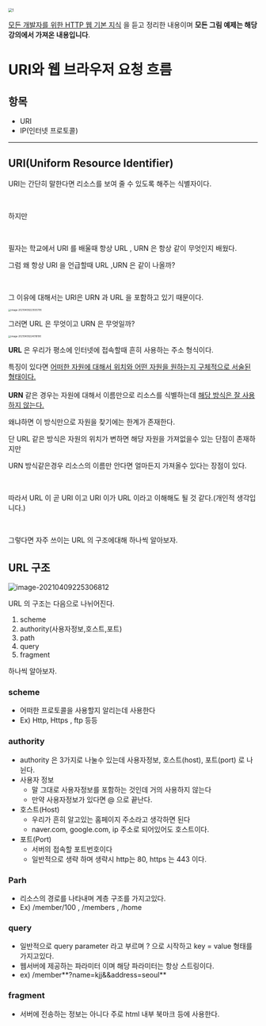 <img src="https://cdn.inflearn.com/public/files/courses/326277/4df75704-dd5d-403f-be3c-6860251d4326/326277-kor-b.jpg" alt="1" style="zoom: 50%;" />

[모든 개발자를 위한 HTTP 웹 기본 지식](https://www.inflearn.com/course/http-웹-네트워크/dashboard) 을 듣고 정리한 내용이며 **모든 그림 예제는 해당 강의에서 가져온 내용입니다**.



# URI와 웹 브라우저 요청 흐름

## 항목

- URI
- IP(인터넷 프로토콜)

------------



## URI(Uniform Resource Identifier)

URI는 간단히 말한다면 리소스를 보여 줄 수 있도록 해주는 식별자이다.

<br>

하지만 

<br>

필자는 학교에서 URI 를 배울때 항상 URL , URN 은 항상 같이 무엇인지 배웠다.

그럼 왜 항상 URI 을 언급할때 URL ,URN 은 같이 나올까?

<br>

그 이유에 대해서는 URI은 URN 과 URL 을 포함하고 있기 때문이다.

<img src="https://tva1.sinaimg.cn/large/008eGmZEgy1gpdtkechizj31hc0u0gy5.jpg" alt="image-20210409223555795" style="zoom: 33%;" />

그러면 URL 은 무엇이고 URN 은 무엇일까?

<img src="https://tva1.sinaimg.cn/large/008eGmZEgy1gpduskbrb7j31hc0u0dsh.jpg" alt="image-20210409224018190" style="zoom:33%;" />



**URL** 은 우리가 평소에 인터넷에 접속할때 흔히 사용하는 주소 형식이다.

특징이 있다면 <u>어떠한 자원에 대해서 위치와 어떤 자원을 원하는지 구체적으로 서술된 형태이다.</u>
<br>
<br>
**URN** 같은 경우는 자원에 대해서 이름만으로 리소스를 식별하는데 <u>해당 방식은 잘 사용하지 않는다.</u>

왜냐하면 이 방식만으로 자원을 찾기에는 한계가 존재한다. 

단 URL 같은 방식은 자원의 위치가 변하면 해당 자원을 가져없을수 있는 단점이 존재하지만

URN 방식같은경우 리소스의 이름만 안다면 얼마든지 가져올수 있다는 장점이 있다.

<br>

따라서 URL 이 곧 URI 이고 URI 이가 URL 이라고 이해해도 될 것 같다.(개인적 생각입니다.)

<br>

그렇다면 자주 쓰이는 URL 의 구조에대해 하나씩 알아보자.





## URL 구조

![image-20210409225306812](https://tva1.sinaimg.cn/large/008eGmZEgy1gpdu206rlvj32j60juwj8.jpg)



URL 의 구조는 다음으로 나뉘어진다.

1. scheme
2. authority(사용자정보,호스트,포트)
3. path
4. query
5. fragment



하나씩 알아보자.



### scheme

- 어떠한 프로토콜을 사용할지 알리는데 사용한다
- Ex) Http, Https , ftp 등등



### authority

- authority 은 3가지로 나눌수 있는데 사용자정보, 호스트(host), 포트(port) 로 나뉜다.
- 사용자 정보
  - 말 그대로 사용자정보를 포함하는 것인데 거의 사용하지 않는다
  - 만약 사용자정보가 있다면 @ 으로 끝난다.
- 호스트(Host)
  - 우리가 흔히 알고있는 홈페이지 주소라고 생각하면 된다
  - naver.com, google.com, ip 주소로 되어있어도 호스트이다.
- 포트(Port)
  - 서버의 접속할 포트번호이다
  - 일반적으로 생략 하며 생략시 http는 80, https 는 443 이다.



### Parh

- 리소스의 경로를 나타내며 계층 구조를 가지고있다.
- Ex) /member/100 , /members , /home



### query

-  일반적으로 query parameter  라고 부르며 ? 으로 시작하고  key = value 형태를 가지고있다.
-  웹서버에 제공하는 파라미터 이며 해당 파라미터는 항상 스트링이다.
-  ex) /member**?name=kjj&&address=seoul** 



### fragment

- 서버에 전송하는 정보는 아니다 주로 html 내부 북마크 등에 사용한다.

